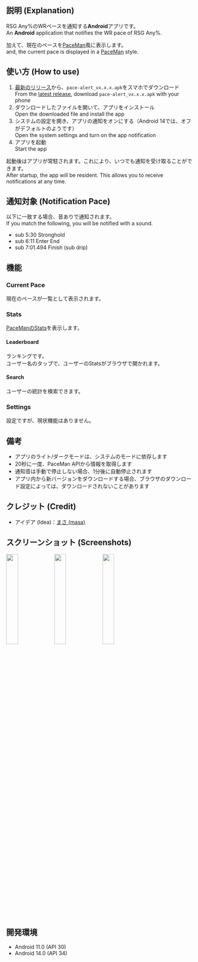 ## 説明 (Explanation)
RSG Any%のWRペースを通知する**Android**アプリです。  
An **Android** application that notifies the WR pace of RSG Any%.  

加えて、現在のペースを[PaceMan](https://paceman.gg/)風に表示します。  
and, the current pace is displayed in a [PaceMan](https://paceman.gg/) style.

## 使い方 (How to use)
1. [最新のリリース](https://github.com/mebuki117/PaceAlert/releases/latest)から、`pace-alert_vx.x.x.apk`をスマホでダウンロード  
   From the [latest release](https://github.com/mebuki117/PaceAlert/releases/latest), download `pace-alert_vx.x.x.apk` with your phone
2. ダウンロードしたファイルを開いて、アプリをインストール  
   Open the downloaded file and install the app
3. システムの設定を開き、アプリの通知をオンにする（Android 14では、オフがデフォルトのようです）  
   Open the system settings and turn on the app notification
4. アプリを起動  
   Start the app

起動後はアプリが常駐されます。これにより、いつでも通知を受け取ることができます。  
After startup, the app will be resident. This allows you to receive notifications at any time.
 
## 通知対象 (Notification Pace)
以下に一致する場合、音ありで通知されます。  
If you match the following, you will be notified with a sound.  
- sub 5:30 Stronghold
- sub 6:11 Enter End
- sub 7:01.494 Finish (sub drip)

## 機能
### Current Pace
現在のペースが一覧として表示されます。

### Stats
[PaceManのStats](https://paceman.gg/stats/)を表示します。

#### Leaderboard
ランキングです。  
ユーザー名のタップで、ユーザーのStatsがブラウザで開かれます。

#### Search
ユーザーの統計を検索できます。

### Settings
設定ですが、現状機能はありません。

## 備考
- アプリのライト/ダークモードは、システムのモードに依存します
- 20秒に一度、PaceMan APIから情報を取得します
- 通知音は手動で停止しない場合、1分後に自動停止されます
- アプリ内から新バージョンをダウンロードする場合、ブラウザのダウンロード設定によっては、ダウンロードされないことがあります

## クレジット (Credit)
- アイデア (Idea)：[まさ (masa)](https://x.com/masa_ERC/status/1846322439976112189)

## スクリーンショット (Screenshots)
<img src="https://github.com/user-attachments/assets/cf289896-4ccc-40bb-8574-632c6db0c001" width="25%" />
<img src="https://github.com/user-attachments/assets/1871d25f-09c5-439c-917b-adb0f98ef1a2" width="25%" />
<img src="https://github.com/user-attachments/assets/759d6d4c-7645-48e0-9dfb-ef1c159ff837" width="25%" />

## 開発環境
- Android 11.0 (API 30)
- Android 14.0 (API 34)
